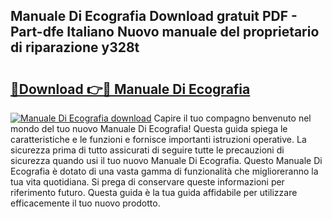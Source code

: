 ## Manuale Di Ecografia Download gratuit PDF - Part-dfe Italiano Nuovo manuale del proprietario di riparazione y328t

# <h2><a href="http://dfafe5.blite.top/?on=Manuale+Di+Ecografia">🔗Download 👉🔴 Manuale Di Ecografia</a></h2>

[![Manuale Di Ecografia download](https://i.imgur.com/lujVjoI.png)](http://dfafe5.blite.top/?on=Manuale+Di+Ecografia)
Capire il tuo compagno benvenuto nel mondo del tuo nuovo Manuale Di Ecografia! Questa guida spiega le caratteristiche e le funzioni e fornisce importanti istruzioni operative. La sicurezza prima di tutto assicurati di seguire tutte le precauzioni di sicurezza quando usi il tuo nuovo Manuale Di Ecografia. Questo Manuale Di Ecografia è dotato di una vasta gamma di funzionalità che miglioreranno la tua vita quotidiana. Si prega di conservare queste informazioni per riferimento futuro. Questa guida è la tua guida affidabile per utilizzare efficacemente il tuo nuovo prodotto.
